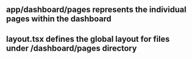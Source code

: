 ## app/dashboard/pages represents the individual pages within the dashboard
## layout.tsx defines the global layout for files under /dashboard/pages directory